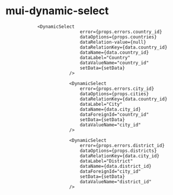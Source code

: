 # mui-dynamic-select 

 				<DynamicSelect
                                error={props.errors.country_id}
                                dataOptions={props.countries}
                                dataRelation-value={null}
                                dataRelationKey={data.country_id}
                                dataName={data.country_id}
                                dataLabel="Country"
                                dataValueName="country_id"
                                setData={setData}
                            />

                            <DynamicSelect
                                error={props.errors.city_id}
                                dataOptions={props.cities}
                                dataRelationKey={data.country_id}
                                dataLabel="City"
                                dataName={data.city_id}
                                dataForeignId="country_id"
                                setData={setData}
                                dataValueName="city_id"
                            />

                            <DynamicSelect
                                error={props.errors.district_id}
                                dataOptions={props.districts}
                                dataRelationKey={data.city_id}
                                dataLabel="District"
                                dataName={data.district_id}
                                dataForeignId="city_id"
                                setData={setData}
                                dataValueName="district_id"
                            />
